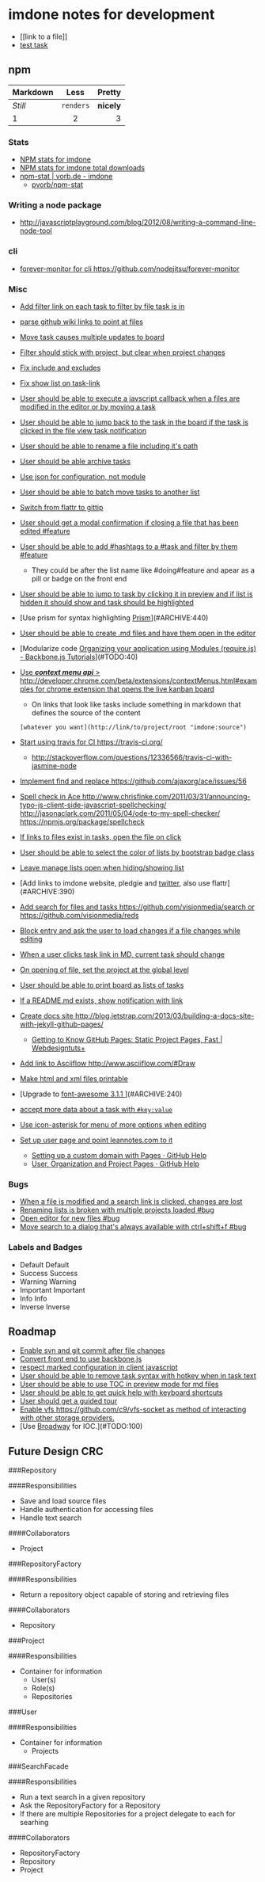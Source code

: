 imdone notes for development
==========
- [[link to a file]]
- [test task](#ARCHIVE:670)
## npm

Markdown | Less | Pretty
--- | :---: | ---:
*Still* | `renders` | **nicely**
1 | 2 | 3

### Stats  
- [NPM stats for imdone](http://isaacs.iriscouch.com/downloads/_design/app/_view/pkg?group_level=3&end_key=[%22imdone%22]&start_key=[%22imdone%22,{}]&descending=true)
- [NPM stats for imdone total downloads](http://isaacs.iriscouch.com/downloads/_design/app/_view/pkg?group_level=1&start_key=["imdone"]&end_key=["imdone",{}])
- [npm-stat | vorb.de - imdone](http://npm-stat.vorb.de/charts.html?package=imdone)
    - [pvorb/npm-stat](https://github.com/pvorb/npm-stat)

### Writing a node package
- <http://javascriptplayground.com/blog/2012/08/writing-a-command-line-node-tool>

### cli
- [forever-monitor for cli <https://github.com/nodejitsu/forever-monitor>](#ARCHIVE:590)

### Misc
- [Add filter link on each task to filter by file task is in](#ARCHIVE:190)
- [parse github wiki links to point at files](#ARCHIVE:330)
- [Move task causes multiple updates to board](#ARCHIVE:340)
- [Filter should stick with project, but clear when project changes](#ARCHIVE:280)
- [Fix include and excludes](#ARCHIVE:320)
- [Fix show list on task-link](#ARCHIVE:370) 
- [User should be able to execute a javscript callback when a files are modified in the editor or by moving a task](#ARCHIVE:310)
- [User should be able to jump back to the task in the board if the task is clicked in the file view task notification](#ARCHIVE:350)
- [User should be able to rename a file including it's path](#PLANNING:0)
- [User should be able archive tasks](#ARCHIVE:150)
- [Use json for configuration, not module](#DOING:50)
- [User should be able to batch move tasks to another list](#ARCHIVE:160)
- [Switch from flattr to gittip](#ARCHIVE:300)
- [User should get a modal confirmation if closing a file that has been edited #feature](#ARCHIVE:410)
- [User should be able to add #hashtags to a #task and filter by them #feature](#TODO:110)
    - They could be after the list name like #doing#feature and apear as a pill or badge on the front end
- [User should be able to jump to task by clicking it in preview and if list is hidden it should show and task should be highlighted](#ARCHIVE:400)
- [Use prism for syntax highlighting [Prism](http://prismjs.com/)](#ARCHIVE:440)
- [User should be able to create .md files and have them open in the editor](#ARCHIVE:210)
- [Modularize code [Organizing your application using Modules (require.js) - Backbone.js Tutorials](http://backbonetutorials.com/organizing-backbone-using-modules/)](#TODO:40)
- [Use ***context menu api*** > <http://developer.chrome.com/beta/extensions/contextMenus.html#examples> for chrome extension that opens the live kanban board](#TODO:130)
	- On links that look like tasks include something in markdown that defines the source of the content

	`[whatever you want](http://link/to/project/root "imdone:source")`

- [Start using travis for CI <https://travis-ci.org/>](#ARCHIVE:290)
    - <http://stackoverflow.com/questions/12336566/travis-ci-with-jasmine-node>
- [Implement find and replace <https://github.com/ajaxorg/ace/issues/56>](#TODO:120)
- [Spell check in Ace <http://www.chrisfinke.com/2011/03/31/announcing-typo-js-client-side-javascript-spellchecking/> <http://jasonaclark.com/2011/05/04/ode-to-my-spell-checker/> <https://npmjs.org/package/spellcheck>](#TODO:60)
- [If links to files exist in tasks, open the file on click](#ARCHIVE:500)
- [User should be able to select the color of lists by bootstrap badge class](#TODO:90)
- [Leave manage lists open when hiding/showing list](#ARCHIVE:650)
- [Add links to imdone website, pledgie and [twitter](https://twitter.com/about/resources/buttons#tweet), also use flattr](#ARCHIVE:390)
- [Add search for files and tasks <https://github.com/visionmedia/search> or <https://github.com/visionmedia/reds>](#ARCHIVE:460)
- [Block entry and ask the user to load changes if a file changes while editing](#TODO:70)
- [When a user clicks task link in MD, current task should change](#ARCHIVE:380)
- [On opening of file, set the project at the global level](#ARCHIVE:170)
- [User should be able to print board as lists of tasks](#ARCHIVE:470)
- [If a README.md exists, show notification with link](#ARCHIVE:520)
- [Create docs site <http://blog.jetstrap.com/2013/03/building-a-docs-site-with-jekyll-github-pages/>](#ARCHIVE:430)
    - [Getting to Know GitHub Pages: Static Project Pages, Fast | Webdesigntuts+](http://webdesign.tutsplus.com/tutorials/applications/getting-to-know-github-pages-static-project-pages-fast/) 
- [Add link to Asciiflow <http://www.asciiflow.com/#Draw>](#TODO:50)
- [Make html and xml files printable](#ARCHIVE:480)
- [Upgrade to [font-awesome 3.1.1 ](http://fortawesome.github.io/Font-Awesome/icons/)](#ARCHIVE:240)
- [accept more data about a task with `#key:value`](#PLANNING:30)
- [Use icon-asterisk for menu of more options when editing](#PLANNING:40)
- [Set up user page and point leannotes.com to it](#ARCHIVE:270)
    - [Setting up a custom domain with Pages · GitHub Help](https://help.github.com/articles/setting-up-a-custom-domain-with-pages)
    - [User, Organization and Project Pages · GitHub Help](https://help.github.com/articles/user-organization-and-project-pages)
### Bugs
- [When a file is modified and a search link is clicked, changes are lost](#ARCHIVE:200)
- [Renaming lists is broken with multiple projects loaded #bug](#ARCHIVE:600)
- [Open editor for new files #bug](#ARCHIVE:250) 
- [Move search to a dialog that's always available with ctrl+shift+f #bug](#ARCHIVE:450)

### Labels and Badges
- Default <span class="label">Default</span>
- Success <span class="label label-success">Success</span>
- Warning <span class="label label-warning">Warning</span>
- Important	<span class="label label-important">Important</span>
- Info <span class="label label-info">Info</span>
- Inverse <span class="label label-inverse">Inverse</span>

Roadmap
----
- [Enable svn and git commit after file changes](#ARCHIVE:230)
- [Convert front end to use backbone.js](#TODO:80)
- [respect marked configuration in client javascript](#TODO:150)
- [User should be able to remove task syntax with hotkey when in task text](#PLANNING:10)
- [User should be able to use TOC in preview mode for md files](#ARCHIVE:420)
- [User should be able to get quick help with keyboard shortcuts](#PLANNING:50)
- [User should get a guided tour](#TODO:140)
- [Enable vfs <https://github.com/c9/vfs-socket> as method of interacting with other storage providers.](#ARCHIVE:260)
- [Use [Broadway](https://npmjs.org/package/broadway) for IOC.](#TODO:100)

Future Design CRC
----

###Repository

####Responsibilities
- Save and load source files
- Handle authentication for accessing files
- Handle text search

####Collaborators
- Project

###RepositoryFactory

####Responsibilities
- Return a repository object capable of storing and retrieving files

####Collaborators
- Repository

###Project

####Responsibilities
- Container for information
    - User(s)
    - Role(s)
    - Repositories

###User

####Responsibilities
- Container for information
    - Projects

###SearchFacade

####Responsibilities
- Run a text search in a given repository
- Ask the RepositoryFactory for a Repository
- If there are multiple Repositories for a project delegate to each for searhing

####Collaborators
- RepositoryFactory
- Repository
- Project










